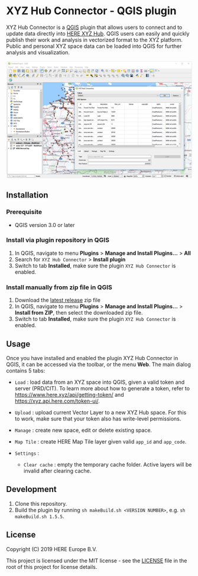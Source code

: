 # XYZ Hub Connector - QGIS plugin


XYZ Hub Connector is a [QGIS](https://www.qgis.org) plugin that allows users to connect and to update data directly into [HERE XYZ Hub](https://www.here.xyz/). QGIS users can easily and quickly publish their work and analysis in vectorized format to the XYZ platform. Public and personal XYZ space data can be loaded into QGIS for further analysis and visualization.

![new connection](res/new-connection.png)

## Installation

### Prerequisite

* QGIS version 3.0 or later

### Install via plugin repository in QGIS

1. In QGIS, navigate to menu **Plugins** > **Manage and Install Plugins...** > **All**
2. Search for `XYZ Hub Connector` > **Install plugin**
3. Switch to tab **Installed**, make sure the plugin `XYZ Hub Connector` is enabled.

### Install manually from zip file in QGIS

1. Download the [latest release](https://github.com/heremaps/xyz-qgis-plugin/releases) zip file
2. In QGIS, navigate to menu **Plugins** > **Manage and Install Plugins...** > **Install from ZIP**, then select the downloaded zip file.
3. Switch to tab **Installed**, make sure the plugin `XYZ Hub Connector` is enabled.

## Usage

Once you have installed and enabled the plugin XYZ Hub Connector in QGIS, it can be accessed via the toolbar, or the menu **Web**. The main dialog contains 5 tabs:

+ `Load` : load data from an XYZ space into QGIS, given a valid token and server (PRD/CIT). To learn more about how to generate a token, refer to https://www.here.xyz/api/getting-token/ and https://xyz.api.here.com/token-ui/. 

+ `Upload` : upload current Vector Layer to a new XYZ Hub space. For this to work, make sure that your token also has write-level permissions.

+ `Manage` : create new space, edit or delete existing space.

+ `Map Tile` : create HERE Map Tile layer given valid `app_id` and `app_code`.

+ `Settings` :

    + `Clear cache` : empty the temporary cache folder. Active layers will be invalid after clearing cache.

## Development

1. Clone this repository.
2. Build the plugin by running `sh makeBuild.sh <VERSION NUMBER>`,
e.g. `sh makeBuild.sh 1.5.5`.

## License

Copyright (C) 2019 HERE Europe B.V.

This project is licensed under the MIT license - see the [LICENSE](./LICENSE) file in the root of this project for license details.
